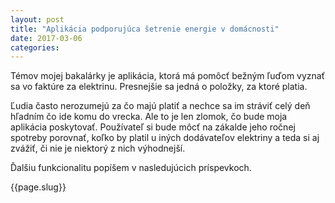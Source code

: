 ```yaml
---
layout: post
title: "Aplikácia podporujúca šetrenie energie v domácnosti"
date: 2017-03-06
categories:
---
```

Témov mojej bakalárky je aplikácia, ktorá má pomôcť bežným ľuďom vyznať sa vo faktúre za elektrinu. Presnejšie sa jedná o položky, za ktoré platia. 

<!--more-->

Ľudia často nerozumejú za čo majú platiť a nechce sa im stráviť celý deň hľadním čo ide komu do vrecka. Ale to je len zlomok, čo bude moja aplikácia poskytovať. Používateľ si bude môcť na zákalde jeho ročnej spotreby porovnať, koľko by platil u iných dodávateľov elektriny a teda si aj zvážiť, či nie je niektorý z nich výhodnejší. 

Ďalšiu funkcionalitu popíšem v nasledujúcich príspevkoch.


{{page.slug}}
